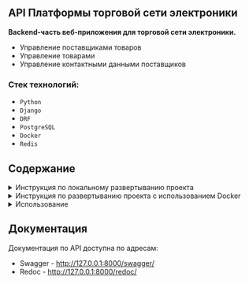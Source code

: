 ## API Платформы торговой сети электроники

**Backend-часть веб-приложения для торговой сети электроники.**

- Управление поставщиками товаров
- Управление товарами
- Управление контактными данными поставщиков

### Стек технологий:

- `Python`
- `Django`
- `DRF`
- `PostgreSQL`
- `Docker`
- `Redis`

## Содержание

<details>
<summary>Инструкция по локальному развертыванию проекта</summary>

#### 1. Скопируйте проект любым удобным способом.

#### 2. Установите зависимости из файла requirements.txt

#### 3. Создайте базу данных

#### 4. Настройте переменные окружения:

1. Создайте файл `.env` в корневой директории
2. Скопируйте в него содержимое файла `.env_example` и подставьте свои значения
3. Для запуска нужно или включить сервер `Redis`, или выключить использование кеша.

#### 5. Примените миграции

```
python manage.py migrate
```

#### 6. Запустите сервер

```
python manage.py runserver
```

</details>

<details>
<summary>Инструкция по развертыванию проекта с использованием Docker</summary>

#### 1. Скопируйте проект любым удобным способом.

#### 2. Настройте переменные окружения:

1. Создайте файл `.env` в корневой директории
2. Скопируйте в него содержимое файла `.env_example` и подставьте свои значения

#### 3. Запустите команду, для сборки контейнеров в docker-compose

```
docker-compose up -d --build
```

Чтобы попасть в контейнер с приложением и выполнять в нем команды, введите

```
docker exec -it <'id_контейнера' или имя 'app'> bash
```

</details>

<details>
<summary>Использование</summary>

#### 1. Административная панель:

Для доступа к админке создайте суперпользователя

1. Для создания суперпользователя (админа) выполните команду
    ```
    python manage.py csu
    ```
   E-mail и пароль суперпользоветеля для входа в админку вы можете посмотреть в
   файле `/users/management/commands/csu.py`. При желании, вы можете задать свои e-mail и пароль

2. Откройте административную панель по адресу http://localhost:8000/admin/ и введите e-mail и пароль суперпользователя

#### 2. Фикстуры:

В корне проекта есть файл data.json, который можно использовать для наполнения базы данных

```
python manage.py loaddata data.json
```

#### 3. Принцип работы:

- Авторизация пользователей происходит через JWT-токен, который можно получить по адресу http://127.0.0.1:8000/login/

- Поставщики, товары и контакты формируются по CRUD через запросы к серверу или через админку.

- Доступ к функционалу доступен только авторизованным пользователям, которые являются администраторами, т.е. у них
  должны быть установлены флаги `is_active` и `is_staff` в значение `true`.

- В админке Django для модели "Поставщик" добавлен admin_action, который позволяет обнулить задолженности у выбранных
  объектов.

- Есть возможность отфильтровать поставщиков по стране. Для этого нужно отправить `GET`-запрос в виде

    http://127.0.0.1:8000/retail/?country=<страна>

- Заблокирована возможность обновить задолженность у поставщика через `PATCH` или `PUT` запрос.

</details>

## Документация

Документация по API доступна по адресам:

- Swagger - http://127.0.0.1:8000/swagger/
- Redoc - http://127.0.0.1:8000/redoc/
